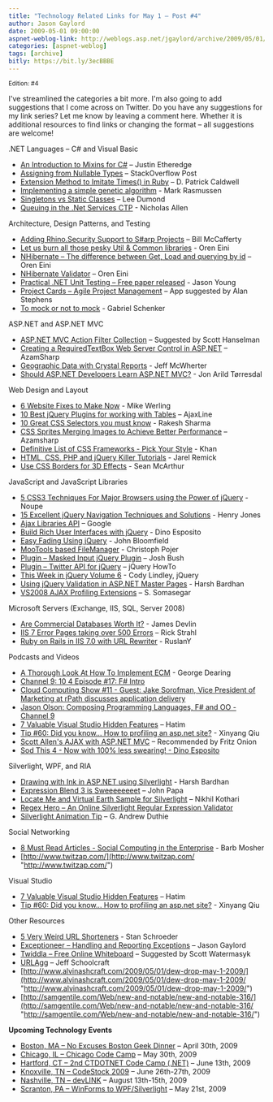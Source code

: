 ```yaml
---
title: "Technology Related Links for May 1 – Post #4"
author: Jason Gaylord
date: 2009-05-01 09:00:00
aspnet-weblog-link: http://weblogs.asp.net/jgaylord/archive/2009/05/01/technology-related-links-post-4.aspx
categories: [aspnet-weblog]
tags: [archive]
bitly: https://bit.ly/3ecBBBE
---
```


<small>Edition: #4</small>

I've streamlined the categories a bit more. I'm also going to add suggestions that I come across on Twitter. Do you have any suggestions for my link series? Let me know by leaving a comment here. Whether it is additional resources to find links or changing the format – all suggestions are welcome!

.NET Languages – C# and Visual Basic

- [An Introduction to Mixins for C#](http://www.codethinked.com/post/2009/04/30/Introduction-to-Mixins-For-the-C-Developer.aspx) – Justin Etheredge
- [Assigning from Nullable Types](http://stackoverflow.com/questions/810015/c-assigning-from-nullable-types) – StackOverflow Post
- [Extension Method to Imitate Times() in Ruby](http://dpatrickcaldwell.blogspot.com/2009/04/extension-method-to-imitate-times-in.html) – D. Patrick Caldwell
- [Implementing a simple genetic algorithm](http://www.improve.dk/blog/2009/04/29/implementing-a-simple-genetic-algorithm) - Mark Rasmussen
- [Singletons vs Static Classes](http://leedumond.com/blog/singletons-vs-static-classes/) – Lee Dumond
- [Queuing in the .Net Services CTP](http://blogs.msdn.com/drnick/archive/2009/05/01/queuing-in-the-net-services-ctp.aspx) - Nicholas Allen

Architecture, Design Patterns, and Testing

- [Adding Rhino.Security Support to S#arp Projects](http://devlicio.us/blogs/billy_mccafferty/archive/2009/04/30/adding-rhino-security-support-to-s-arp-projects.aspx) – Bill McCafferty
- [Let us burn all those pesky Util & Common libraries](http://ayende.com/Blog/archive/2009/04/29/let-us-burn-all-those-pesky-util-amp-common-libraries.aspx) - Oren Eini
- [NHibernate – The difference between Get, Load and querying by id](http://ayende.com/Blog/archive/2009/04/30/nhibernate-ndash-the-difference-between-get-load-and-querying-by.aspx) – Oren Eini
- [NHibernate Validator](http://ayende.com/Blog/archive/2009/05/01/nhibernate-validator.aspx) – Oren Eini
- [Practical .NET Unit Testing – Free paper released](http://www.ytechie.com/2009/04/practical-net-unit-testing-free-paper-released.html) - Jason Young
- [Project Cards – Agile Project Management](http://www.projectcards.com/) – App suggested by Alan Stephens
- [To mock or not to mock](http://dotnetslackers.com/articles/designpatterns/To-mock-or-not-to-mock-that-is-the-question-Part-1.aspx) - Gabriel Schenker

ASP.NET and ASP.NET MVC

- [ASP.NET MVC Action Filter Collection](http://mvcactionfilter.codeplex.com/) – Suggested by Scott Hanselman
- [Creating a RequiredTextBox Web Server Control in ASP.NET](http://highoncoding.com/Articles/529_Creating_a_RequiredTextBox_Web_Server_Control_in_ASP_NET.aspx) – AzamSharp
- [Geographic Data with Crystal Reports](http://aspalliance.com/1838_Geographic_Data_with_Crystal_Reports) - Jeff McWherter
- [Should ASP.NET Developers Learn ASP.NET MVC?](http://www.infoq.com/news/2009/05/should-devs-learn-aspnetmvc) - Jon Arild Tørresdal

Web Design and Layout

- [6 Website Fixes to Make Now](http://www.entrepreneur.com/ebusiness/article201444.html) - Mike Werling
- [10 Best jQuery Plugins for working with Tables](http://www.ajaxline.com/10-best-jquery-plugins-for-working-with-tables) – AjaxLine
- [10 Great CSS Selectors you must know](http://tutorialfeed.blogspot.com/2009/04/10-great-css-selectors-you-must-know.html) - Rakesh Sharma
- [CSS Sprites Merging Images to Achieve Better Performance](http://highoncoding.com/Articles/554_CSS_Sprites_Merging_Images_to_Achieve_Better_Performance.aspx) – Azamsharp
- [Definitive List of CSS Frameworks - Pick Your Style](http://www.w3avenue.com/2009/04/29/definitive-list-of-css-frameworks-pick-your-style/) - Khan
- [HTML, CSS, PHP and jQuery Killer Tutorials](http://blog.themeforest.net/resources/html-css-php-and-jquery-killer-tutorials/) - Jarel Remick
- [Use CSS Borders for 3D Effects](http://mcarthurgfx.com/blog/article/use-css-borders-for-3d-effects) - Sean McArthur

JavaScript and JavaScript Libraries

- [5 CSS3 Techniques For Major Browsers using the Power of jQuery](http://www.noupe.com/jquery/5-css3-techniques-for-major-browsers-using-the-power-of-jquery.html) - Noupe
- [15 Excellent jQuery Navigation Techniques and Solutions](http://webdesignledger.com/tutorials/15-excellent-jquery-navigation-techniques-and-solutions) - Henry Jones
- [Ajax Libraries API](http://code.google.com/apis/ajaxlibs/) – Google
- [Build Rich User Interfaces with jQuery](http://msdn.microsoft.com/en-gb/magazine/dd722809.aspx) - Dino Esposito
- [Easy Fading Using jQuery](http://dev-tips.com/featured/javascript-tip-easy-fading-using-jquery) - John Bloomfield
- [MooTools based FileManager](http://og5.net/christoph/article/MooTools_based_FileManager) - Christoph Pojer
- [Plugin – Masked Input jQuery Plugin](http://digitalbush.com/projects/masked-input-plugin/) – Josh Bush
- [Plugin – Twitter API for jQuery](http://jquery-howto.blogspot.com/2009/04/jquery-twitter-api-plugin.html) – jQuery HowTo
- [This Week in jQuery Volume 6](http://blog.jquery.com/2009/05/01/this-week-in-jquery-vol-6/) - Cody Lindley, jQuery
- [Using jQuery Validation in ASP.NET Master Pages](http://www.dotnetcurry.com/ShowArticle.aspx?ID=310) - Harsh Bardhan
- [VS2008 AJAX Profiling Extensions](http://blogs.msdn.com/somasegar/archive/2009/04/29/vs2008-ajax-profiling-extensions.aspx) – S. Somasegar

Microsoft Servers (Exchange, IIS, SQL, Server 2008)

- [Are Commercial Databases Worth It?](http://www.codingthewheel.com/archives/are-commercial-databases-worth-it) - James Devlin
- [IIS 7 Error Pages taking over 500 Errors](http://www.west-wind.com/weblog/posts/745738.aspx) – Rick Strahl
- [Ruby on Rails in IIS 7.0 with URL Rewriter](http://ruslany.net/2008/08/ruby-on-rails-in-iis-70-with-url-rewriter/) - RuslanY

Podcasts and Videos

- [A Thorough Look At How To Implement ECM](http://blog.contentmanagementconnection.com/Home/19204) - George Dearing
- [Channel 9: 10 4 Episode #17: F# Intro](http://channel9.msdn.com/shows/10-4/10-4-Episode-17-F-Intro/)
- [Cloud Computing Show #11 - Guest: Jake Sorofman, Vice President of Marketing at rPath discusses application delivery](http://cloudcomputingshow.blogspot.com/2009/04/cloud-computing-show-11.html)
- [Jason Olson: Composing Programming Languages, F# and OO - Channel 9](http://channel9.msdn.com/posts/Charles/Jason-Olson-Composing-Programming-Languages-F-and-OO/)
- [7 Valuable Visual Studio Hidden Features](http://hatim.indexdev.net/2009/04/30/7-valuable-visual-studio-hidden-features/) – Hatim
- [Tip #60: Did you know… How to profiling an asp.net site?](http://blogs.msdn.com/webdevelopertips/archive/2009/04/30/tip-60-did-you-know-how-to-profiling-an-asp-net-site.aspx) - Xinyang Qiu
- [Scott Allen's AJAX with ASP.NET MVC](http://www.pluralsight.com/main/olt/Module.aspx?a=scott-allen&n=mvc-ajax&cn=aspdotnet-mvc) – Recommended by Fritz Onion
- [Sod This 4 - Now with 100% less swearing! - Dino Esposito](http://www.sodthis.com/podcast/2009/04/30/sod-this-4-now-with-100-less-swearing)

Silverlight, WPF, and RIA

- [Drawing with Ink in ASP.NET using Silverlight](http://www.dotnetcurry.com/ShowArticle.aspx?ID=277) - Harsh Bardhan
- [Expression Blend 3 is Sweeeeeeeet](http://www.insideria.com/2009/05/expression-blend-is-sweeeeeeee.html) – John Papa
- [Locate Me and Virtual Earth Sample for Silverlight](http://www.nikhilk.net/Silverlight-Locate-Me.aspx) – Nikhil Kothari
- [Regex Hero – An Online Silverlight Regular Expression Validator](http://www.regexhero.com/)
- [Silverlight Animation Tip](http://blogs.msdn.com/gduthie/archive/2009/05/01/silverlight-animation-tip.aspx) – G. Andrew Duthie

Social Networking

- [8 Must Read Articles - Social Computing in the Enterprise](http://www.cmswire.com/cms/enterprise-20/8-must-read-articles-social-computing-in-the-enterprise-004520.php) - Barb Mosher
- [http://www.twitzap.com/](http://www.twitzap.com/ "http://www.twitzap.com/")

Visual Studio

- [7 Valuable Visual Studio Hidden Features](http://hatim.indexdev.net/2009/04/30/7-valuable-visual-studio-hidden-features/) – Hatim
- [Tip #60: Did you know… How to profiling an asp.net site?](http://blogs.msdn.com/webdevelopertips/archive/2009/04/30/tip-60-did-you-know-how-to-profiling-an-asp-net-site.aspx) - Xinyang Qiu

Other Resources

- [5 Very Weird URL Shorteners](http://mashable.com/2009/05/01/weird-url-shorteners/) - Stan Schroeder
- [Exceptioneer – Handling and Reporting Exceptions](http://weblogs.asp.net/jgaylord/archive/2009/05/01/exceptioneer-handling-and-reporting-exceptions.aspx) – Jason Gaylord
- [Twiddla – Free Online Whiteboard](http://www.twiddla.com/) – Suggested by Scott Watermasyk
- [URLAgg](http://blog.thequeue.net/announcing-urlagg/) – Jeff Schoolcraft
- [http://www.alvinashcraft.com/2009/05/01/dew-drop-may-1-2009/](http://www.alvinashcraft.com/2009/05/01/dew-drop-may-1-2009/ "http://www.alvinashcraft.com/2009/05/01/dew-drop-may-1-2009/")
- [http://samgentile.com/Web/new-and-notable/new-and-notable-316/](http://samgentile.com/Web/new-and-notable/new-and-notable-316/ "http://samgentile.com/Web/new-and-notable/new-and-notable-316/")

**Upcoming Technology Events**

- [Boston, MA – No Excuses Boston Geek Dinner](http://www.nerddinner.com/323) – April 30th, 2009
- [Chicago, IL – Chicago Code Camp](http://chicagocodecamp-blogs.eventbrite.com/) – May 30th, 2009
- [Hartford, CT – 2nd CTDOTNET Code Camp (.NET)](http://ctdotnet.org/codecamp2.aspx) – June 13th, 2009
- [Knoxville, TN – CodeStock 2009](http://www.codestock.org/) – June 26th-27th, 2009
- [Nashville, TN – devLINK](http://devlink.net/) – August 13th-15th, 2009
- [Scranton, PA – WinForms to WPF/Silverlight](http://dotnetvalley.com/events/eventdetails.aspx?eventid=80) – May 21st, 2009